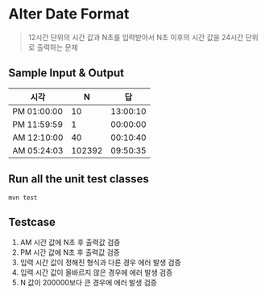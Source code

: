 # Alter Date Format
> 12시간 단위의 시간 값과 N초를 입력받아서 N초 이후의 시간 값을 24시간 단위로 출력하는 문제 

## Sample Input & Output
| 시각 | N | 답 |
|---|---|---|
| PM 01:00:00 | 10 | 13:00:10 |
| PM 11:59:59 | 1 | 00:00:00 |
| AM 12:10:00 | 40 | 00:10:40 |
| AM 05:24:03 | 102392 | 09:50:35 |

## Run all the unit test classes
```
mvn test
```

## Testcase
1. AM 시간 값에 N초 후 출력값 검증
2. PM 시간 값에 N초 후 출력값 검증
3. 입력 시간 값이 정해진 형식과 다른 경우 에러 발생 검증
4. 입력 시간 값이 올바르지 않은 경우에 에러 발생 검증
5. N 값이 200000보다 큰 경우에 에러 발생 검증